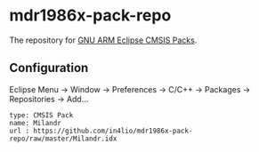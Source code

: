 # mdr1986x-pack-repo

The repository for [GNU ARM Eclipse CMSIS Packs](http://gnuarmeclipse.github.io/plugins/packs-manager/).

## Configuration

Eclipse Menu → Window → Preferences → C/C++ → Packages → Repositories → Add...

```
type: CMSIS Pack
name: Milandr
url : https://github.com/in4lio/mdr1986x-pack-repo/raw/master/Milandr.idx 
```
